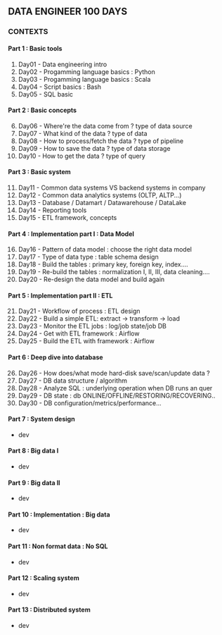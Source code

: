 ## DATA ENGINEER 100 DAYS 

### CONTEXTS 

#### Part 1 : Basic tools 
1. Day01 - Data engineering intro 
2. Day02 - Progamming language basics : Python 
3. Day03 - Progamming language basics : Scala 
4. Day04 - Script basics : Bash
5. Day05 - SQL basic 

#### Part 2 : Basic concepts  
6. Day06 - Where're the data come from ? type of data source 
7. Day07 - What kind of the data ? type of data 
8. Day08 - How to process/fetch the data ?  type of pipeline 
9. Day09 - How to save the data ? type of data storage 
10. Day10 - How to get the data ? type of query 

#### Part 3 : Basic system  
11. Day11 - Common data systems VS backend systems in company
12. Day12 - Common data analytics systems (OLTP, ALTP...)
13. Day13 - Database / Datamart / Datawarehouse / DataLake
14. Day14 - Reporting tools
15. Day15 - ETL framework, concepts

#### Part 4 : Implementation part I : Data Model  
16. Day16 - Pattern of data model : choose the right data model 
17. Day17 - Type of data type : table schema design 
18. Day18 - Build the tables : primary key, foreign key, index....
19. Day19 - Re-build the tables : normalization I, II, III, data cleaning....
20. Day20 - Re-design the data model and build again

#### Part 5 : Implementation part II : ETL 
21. Day21 - Workflow of process : ETL design
22. Day22 - Build a simple ETL: extract -> transform -> load    
23. Day23 - Monitor the ETL jobs : log/job state/job DB
24. Day24 - Get with ETL framework : Airflow
25. Day25 - Build the ETL with framework : Airflow

#### Part 6 : Deep dive into database
26. Day26 - How does/what mode hard-disk save/scan/update data ? 
27. Day27 - DB data structure / algorithm    
28. Day28 - Analyze SQL : underlying operation when DB runs an quer
29. Day29 - DB state : db ONLINE/OFFLINE/RESTORING/RECOVERING..
30. Day30 - DB configuration/metrics/performance...

#### Part 7 : System design
- dev 

#### Part 8 : Big data I
- dev 

#### Part 9 : Big data II
- dev 

#### Part 10 : Implementation : Big data
- dev 

#### Part 11 : Non format data : No SQL 
- dev 

#### Part 12 : Scaling system 
- dev 

#### Part 13 : Distributed system 
- dev 
